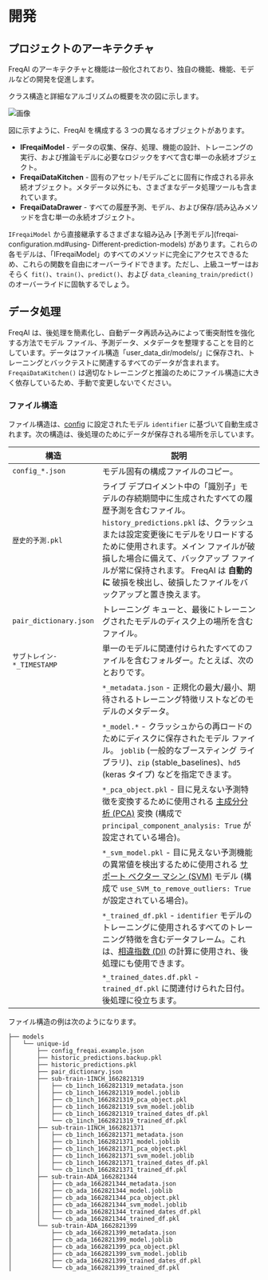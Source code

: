 # 開発

## プロジェクトのアーキテクチャ

FreqAI のアーキテクチャと機能は一般化されており、独自の機能、機能、モデルなどの開発を促進します。

クラス構造と詳細なアルゴリズムの概要を次の図に示します。

![画像](assets/freqai_algorithm-diagram.jpg)

図に示すように、FreqAI を構成する 3 つの異なるオブジェクトがあります。

* **IFreqaiModel** - データの収集、保存、処理、機能の設計、トレーニングの実行、および推論モデルに必要なロジックをすべて含む単一の永続オブジェクト。
* **FreqaiDataKitchen** - 固有のアセット/モデルごとに固有に作成される非永続オブジェクト。メタデータ以外にも、さまざまなデータ処理ツールも含まれています。
* **FreqaiDataDrawer** - すべての履歴予測、モデル、および保存/読み込みメソッドを含む単一の永続オブジェクト。

`IFreqaiModel` から直接継承するさまざまな組み込み [予測モデル](freqai-configuration.md#using- Different-prediction-models) があります。これらの各モデルは、「IFreqaiModel」のすべてのメソッドに完全にアクセスできるため、これらの関数を自由にオーバーライドできます。ただし、上級ユーザーはおそらく `fit()`、`train()`、`predict()`、および `data_cleaning_train/predict()` のオーバーライドに固執するでしょう。

## データ処理

FreqAI は、後処理を簡素化し、自動データ再読み込みによって衝突耐性を強化する方法でモデル ファイル、予測データ、メタデータを整理することを目的としています。データはファイル構造「user_data_dir/models/」に保存され、トレーニングとバックテストに関連するすべてのデータが含まれます。 `FreqaiDataKitchen()` は適切なトレーニングと推論のためにファイル構造に大きく依存しているため、手動で変更しないでください。

### ファイル構造

ファイル構造は、[config](freqai-configuration.md#setting-up-the-configuration-file) に設定されたモデル `identifier` に基づいて自動生成されます。次の構造は、後処理のためにデータが保存される場所を示しています。

|構造 |説明 |
|----------|---------------|
| `config_*.json` |モデル固有の構成ファイルのコピー。 |
| `歴史的予測.pkl` |ライブ デプロイメント中の「識別子」モデルの存続期間中に生成されたすべての履歴予測を含むファイル。 `history_predictions.pkl` は、クラッシュまたは設定変更後にモデルをリロードするために使用されます。メイン ファイルが破損した場合に備えて、バックアップ ファイルが常に保持されます。 FreqAI は **自動的に** 破損を検出し、破損したファイルをバックアップと置き換えます。 |
| `pair_dictionary.json` |トレーニング キューと、最後にトレーニングされたモデルのディスク上の場所を含むファイル。 |
| `サブトレイン-*_TIMESTAMP` |単一のモデルに関連付けられたすべてのファイルを含むフォルダー。たとえば、次のとおりです。<br>
|| `*_metadata.json` - 正規化の最大/最小、期待されるトレーニング特徴リストなどのモデルのメタデータ。<br>
|| `*_model.*` - クラッシュからの再ロードのためにディスクに保存されたモデル ファイル。 `joblib` (一般的なブースティング ライブラリ)、`zip` (stable_baselines)、`hd5` (keras タイプ) などを指定できます。 <br>
|| `*_pca_object.pkl` - 目に見えない予測特徴を変換するために使用される [主成分分析 (PCA)](freqai-feature-engineering.md#data-Dimensionity-reduction-with-principal-component-analysis) 変換 (構成で `principal_component_analysis: True` が設定されている場合)。 <br>
|| `*_svm_model.pkl` - 目に見えない予測機能の異常値を検出するために使用される [サポート ベクター マシン (SVM)](freqai-feature-engineering.md#identifying-outliers-using-a-support-vector-machine-svm) モデル (構成で `use_SVM_to_remove_outliers: True` が設定されている場合)。 <br>
|| `*_trained_df.pkl` - `identifier` モデルのトレーニングに使用されるすべてのトレーニング特徴を含むデータフレーム。これは、[相違指数 (DI)](freqai-feature-engineering.md#identifying-outliers-with-the-dissimilarity-index-di) の計算に使用され、後処理にも使用できます。 <br>
|| `*_trained_dates.df.pkl` - `trained_df.pkl` に関連付けられた日付。後処理に役立ちます。 |

ファイル構造の例は次のようになります。
```
├── models
│   └── unique-id
│       ├── config_freqai.example.json
│       ├── historic_predictions.backup.pkl
│       ├── historic_predictions.pkl
│       ├── pair_dictionary.json
│       ├── sub-train-1INCH_1662821319
│       │   ├── cb_1inch_1662821319_metadata.json
│       │   ├── cb_1inch_1662821319_model.joblib
│       │   ├── cb_1inch_1662821319_pca_object.pkl
│       │   ├── cb_1inch_1662821319_svm_model.joblib
│       │   ├── cb_1inch_1662821319_trained_dates_df.pkl
│       │   └── cb_1inch_1662821319_trained_df.pkl
│       ├── sub-train-1INCH_1662821371
│       │   ├── cb_1inch_1662821371_metadata.json
│       │   ├── cb_1inch_1662821371_model.joblib
│       │   ├── cb_1inch_1662821371_pca_object.pkl
│       │   ├── cb_1inch_1662821371_svm_model.joblib
│       │   ├── cb_1inch_1662821371_trained_dates_df.pkl
│       │   └── cb_1inch_1662821371_trained_df.pkl
│       ├── sub-train-ADA_1662821344
│       │   ├── cb_ada_1662821344_metadata.json
│       │   ├── cb_ada_1662821344_model.joblib
│       │   ├── cb_ada_1662821344_pca_object.pkl
│       │   ├── cb_ada_1662821344_svm_model.joblib
│       │   ├── cb_ada_1662821344_trained_dates_df.pkl
│       │   └── cb_ada_1662821344_trained_df.pkl
│       └── sub-train-ADA_1662821399
│           ├── cb_ada_1662821399_metadata.json
│           ├── cb_ada_1662821399_model.joblib
│           ├── cb_ada_1662821399_pca_object.pkl
│           ├── cb_ada_1662821399_svm_model.joblib
│           ├── cb_ada_1662821399_trained_dates_df.pkl
│           └── cb_ada_1662821399_trained_df.pkl

```
